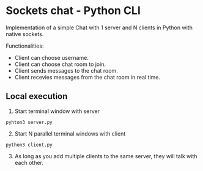 # Sockets chat - Python CLI

Implementation of a simple Chat with 1 server and N clients in Python with native sockets.

Functionalities:
 - Client can choose username.
 - Client can choose chat room to join.
 - Client sends messages to the chat room.
 - Client recevies messages from the chat room in real time.

## Local execution

1. Start terminal window with server
```
pyhton3 server.py
```
2. Start N parallel terminal windows with client
```
python3 client.py
```
3. As long as you add multiple clients to the same server, they will talk with each other.

